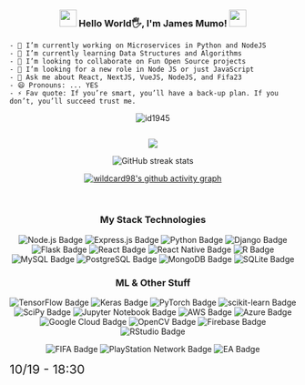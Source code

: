 
<div align="center">
  <h3>
    <img src="https://media.giphy.com/media/12oufCB0MyZ1Go/giphy.gif" width="30"/>
    Hello World🖐, I'm James Mumo!
    <img src="https://media.giphy.com/media/12oufCB0MyZ1Go/giphy.gif" width="30"/>
  </h3>
</div>

```
- 🔭 I’m currently working on Microservices in Python and NodeJS
- 🌱 I’m currently learning Data Structures and Algorithms
- 👯 I’m looking to collaborate on Fun Open Source projects
- 🤔 I’m looking for a new role in Node JS or just JavaScript
- 💬 Ask me about React, NextJS, VueJS, NodeJS, and Fifa23
- 😄 Pronouns: ... YES
- ⚡ Fav quote: If you’re smart, you’ll have a back-up plan. If you don’t, you’ll succeed trust me.

```

<div align="center">
<p>

<img src="https://komarev.com/ghpvc/?username=james-mumo" alt="id1945"/> 

</div>

<div align="center" style="display: flex; flex-direction:column;  align-items:center; justify-content:center; margin:0; padding:0px 0px;">

<div align="center; display: flex; flex-direction:row; ">
  

  ![](https://github-readme-stats.vercel.app/api/top-langs/?username=james-mumo&theme=gotham&hide_border=false&include_all_commits=false&count_private=true&layout=compact)
  
  ![GitHub streak stats](https://github-readme-streak-stats.herokuapp.com/?user=james-mumo&theme=gotham)
  

[![wildcard98's github activity graph](https://github-readme-activity-graph.vercel.app/graph?username=james-mumo&hide=css,scss,objective-c,ruby,html&theme=gotham)](https://github.com/ashutosh00710/github-readme-activity-graph)

<br/>

### My Stack Technologies
![Node.js Badge](https://img.shields.io/badge/Node.js-43853D?style=for-the-badge&logo=node.js&logoColor=white)
![Express.js Badge](https://img.shields.io/badge/express.js-%23404d59.svg?style=for-the-badge&logo=express&logoColor=%2361DAFB)
![Python Badge](https://img.shields.io/badge/Python-14354C?style=for-the-badge&logo=python&logoColor=white)
![Django Badge](https://img.shields.io/badge/Django-092E20?style=for-the-badge&logo=django&logoColor=white)
![Flask Badge](https://img.shields.io/badge/Flask-000000?style=for-the-badge&logo=flask&logoColor=white)
![React Badge](https://img.shields.io/badge/React-20232A?style=for-the-badge&logo=react&logoColor=61DAFB)
![React Native Badge](https://img.shields.io/badge/React_Native-20232A?style=for-the-badge&logo=react&logoColor=61DAFB)
![R Badge](https://img.shields.io/badge/R-276DC3?style=for-the-badge&logo=r&logoColor=white)
![MySQL Badge](https://img.shields.io/badge/MySQL-00000F?style=for-the-badge&logo=mysql&logoColor=white)
![PostgreSQL Badge](https://img.shields.io/badge/PostgreSQL-316192?style=for-the-badge&logo=postgresql&logoColor=white)
![MongoDB Badge](https://img.shields.io/badge/MongoDB-4EA94B?style=for-the-badge&logo=mongodb&logoColor=white)
![SQLite Badge](https://img.shields.io/badge/SQLite-07405E?style=for-the-badge&logo=sqlite&logoColor=white)




### ML & Other Stuff
![TensorFlow Badge](https://img.shields.io/badge/TensorFlow-FF6F00?style=for-the-badge&logo=tensorflow&logoColor=white)
![Keras Badge](https://img.shields.io/badge/Keras-%23D00000.svg?style=for-the-badge&logo=Keras&logoColor=white)
![PyTorch Badge](https://img.shields.io/badge/PyTorch-%23EE4C2C.svg?style=for-the-badge&logo=PyTorch&logoColor=white)
![scikit-learn Badge](https://img.shields.io/badge/scikit--learn-%23F7931E.svg?style=for-the-badge&logo=scikit-learn&logoColor=white)
![SciPy Badge](https://img.shields.io/badge/SciPy-%230C55A5.svg?style=for-the-badge&logo=scipy&logoColor=%white)
![Jupyter Notebook Badge](https://img.shields.io/badge/jupyter-%23FA0F00.svg?style=for-the-badge&logo=jupyter&logoColor=white)
![AWS Badge](https://img.shields.io/badge/AWS-%23FF9900.svg?style=for-the-badge&logo=amazon-aws&logoColor=white)
![Azure Badge](https://img.shields.io/badge/azure-%230072C6.svg?style=for-the-badge&logo=microsoftazure&logoColor=white)
![Google Cloud Badge](https://img.shields.io/badge/Google_Cloud-4285F4?style=for-the-badge&logo=google-cloud&logoColor=white)
![OpenCV Badge](https://img.shields.io/badge/opencv-%23white.svg?style=for-the-badge&logo=opencv&logoColor=white)
![Firebase Badge](https://img.shields.io/badge/firebase-%23039BE5.svg?style=for-the-badge&logo=firebase)
![RStudio Badge](https://img.shields.io/badge/RStudio-4285F4?style=for-the-badge&logo=rstudio&logoColor=white)

![FIFA Badge](https://img.shields.io/badge/FIFA-B7312F?style=for-the-badge&logo=fifa&logoColor=white)
![PlayStation Network Badge](https://img.shields.io/badge/PSN-%230070D1.svg?style=for-the-badge&logo=Playstation&logoColor=white)
![EA Badge](https://img.shields.io/badge/ea-%23000000.svg?style=for-the-badge&logo=ea&logoColor=white)


</div>
</div>
<span style="font-size:22px">
  10/19 - 18:30
</span>


